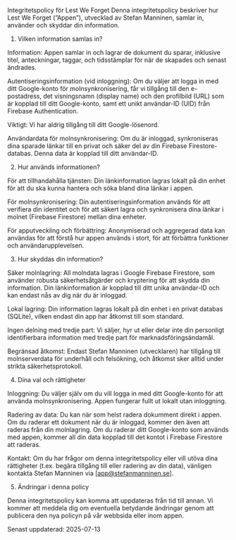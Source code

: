 Integritetspolicy för Lest We Forget
Denna integritetspolicy beskriver hur Lest We Forget (”Appen”), utvecklad av Stefan Manninen, samlar in, använder och skyddar din information.

1. Vilken information samlas in?

Information: Appen samlar in och lagrar de dokument du sparar, inklusive titel, anteckningar, taggar, och tidsstämplar för 
när de skapades och senast ändrades.

Autentiseringsinformation (vid inloggning): Om du väljer att logga in med ditt Google-konto för molnsynkronisering, får vi tillgång till den e-postadress, 
det visningsnamn (display name) och den profilbild (URL) som är kopplad till ditt Google-konto, samt ett unikt användar-ID (UID) från Firebase Authentication.

Viktigt: Vi har aldrig tillgång till ditt Google-lösenord.

Användardata för molnsynkronisering: Om du är inloggad, synkroniseras dina sparade länkar till en privat och säker del av din Firebase Firestore-databas. 
Denna data är kopplad till ditt användar-ID.

2. Hur används informationen?

För att tillhandahålla tjänsten: Din länkinformation lagras lokalt på din enhet för att du ska kunna hantera och söka bland dina länkar i appen.

För molnsynkronisering: Din autentiseringsinformation används för att verifiera din identitet och för att säkert lagra och synkronisera dina länkar 
i molnet (Firebase Firestore) mellan dina enheter.

För apputveckling och förbättring: Anonymiserad och aggregerad data kan användas för att förstå hur appen används i stort, för att förbättra funktioner 
och användarupplevelsen.

3. Hur skyddas din information?

Säker molnlagring: All molndata lagras i Google Firebase Firestore, som använder robusta säkerhetsåtgärder och kryptering för att skydda din information. 
Din länkinformation är kopplad till ditt unika användar-ID och kan endast nås av dig när du är inloggad.

Lokal lagring: Din information lagras lokalt på din enhet i en privat databas (SQLite), vilken endast din app har åtkomst till som standard.

Ingen delning med tredje part: Vi säljer, hyr ut eller delar inte din personligt identifierbara information med tredje part för marknadsföringsändamål.

Begränsad åtkomst: Endast Stefan Manninen (utvecklaren) har tillgång till molnserverdata för underhåll och felsökning, och åtkomst sker alltid under 
strikta säkerhetsprotokoll.

4. Dina val och rättigheter

Inloggning: Du väljer själv om du vill logga in med ditt Google-konto för att använda molnsynkronisering. Appen fungerar fullt ut lokalt utan inloggning.

Radering av data: Du kan när som helst radera dokumment direkt i appen. Om du raderar ett dokument när du är inloggad, kommer den även att raderas från din 
molnlagring. Om du raderar ditt Google-konto som används med appen, kommer all din data kopplad till det kontot i Firebase Firestore att raderas.

Kontakt: Om du har frågor om denna integritetspolicy eller vill utöva dina rättigheter (t.ex. begära tillgång till eller radering av din data), vänligen 
kontakta Stefan Manninen via [app@stefanmanninen.se].

5. Ändringar i denna policy

Denna integritetspolicy kan komma att uppdateras från tid till annan. Vi kommer att meddela dig om eventuella betydande ändringar genom att publicera 
den nya policyn på vår webbsida eller inom appen.

Senast uppdaterad: 2025-07-13